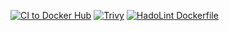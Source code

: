 [![CI to Docker Hub](https://github.com/bart3k1/cicd_workflow/actions/workflows/main.yml/badge.svg)](https://github.com/bart3k1/cicd_workflow/actions/workflows/main.yml)
[![Trivy](https://github.com/bart3k1/cicd_workflow/actions/workflows/trivy.yml/badge.svg)](https://github.com/bart3k1/cicd_workflow/actions/workflows/trivy.yml)
[![HadoLint Dockerfile](https://github.com/bart3k1/cicd_workflow/actions/workflows/hadolint.yml/badge.svg)](https://github.com/bart3k1/cicd_workflow/actions/workflows/hadolint.yml)
